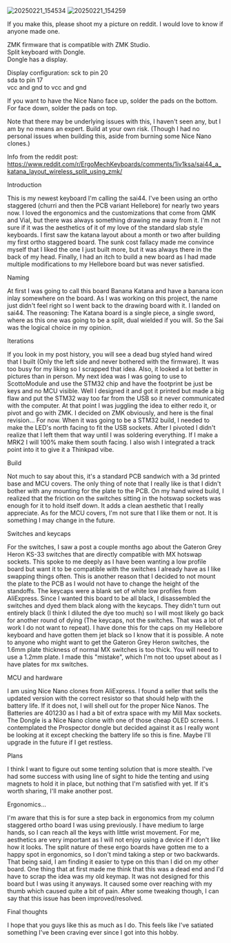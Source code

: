 ![20250221_154534](https://github.com/user-attachments/assets/0850a692-3fcd-44b7-a864-f737b6b71859)
![20250221_154259](https://github.com/user-attachments/assets/1dd42fe0-a154-42db-8a10-87368bcf6b22)

If you make this, please shoot my a picture on reddit. I would love to know if anyone made one.

ZMK firmware that is compatible with ZMK Studio.  
Split keyboard with Dongle.  
Dongle has a display.  
  
Display configuration:
sck to pin 20  
sda to pin 17     
vcc and gnd to vcc and gnd 
 
If you want to have the Nice Nano face up, solder the pads on the bottom. For face down, solder the pads on top.

Note that there may be underlying issues with this, I haven't seen any, but I am by no means an expert. Build at your own risk. (Though I had no personal issues when building this, aside from burning some Nice Nano clones.)

Info from the reddit post:
https://www.reddit.com/r/ErgoMechKeyboards/comments/1iv1ksa/sai44_a_katana_layout_wireless_split_using_zmk/

Introduction

This is my newest keyboard I'm calling the sai44. I've been using an ortho staggered (churri and then the PCB variant Hellebore) for nearly two years now. I loved the ergonomics and the customizations that come from QMK and Vial, but there was always something drawing me away from it. I'm not sure if it was the aesthetics of it of my love of the standard slab style keyboards. I first saw the katana layout about a month or two after building my first ortho staggered board. The sunk cost fallacy made me convince myself that I liked the one I just built more, but it was always there in the back of my head. Finally, I had an itch to build a new board as I had made multiple modifications to my Hellebore board but was never satisfied.

Naming

At first I was going to call this board Banana Katana and have a banana icon inlay somewhere on the board. As I was working on this project, the name just didn't feel right so I went back to the drawing board with it. I landed on sai44. The reasoning: The Katana board is a single piece, a single sword, where as this one was going to be a split, dual wielded if you will. So the Sai was the logical choice in my opinion.

Iterations

If you look in my post history, you will see a dead bug styled hand wired that I built (Only the left side and never bothered with the firmware). It was too busy for my liking so I scrapped that idea. Also, it looked a lot better in pictures than in person. My next idea was I was going to use to ScottoModule and use the STM32 chip and have the footprint be just be keys and no MCU visible. Well I designed it and got it printed but made a big flaw and put the STM32 way too far from the USB so it never communicated with the computer. At that point I was juggling the idea to either redo it, or pivot and go with ZMK. I decided on ZMK obviously, and here is the final revision... For now. When it was going to be a STM32 build, I needed to make the LED's north facing to fit the USB sockets. After I pivoted I didn't realize that I left them that way until I was soldering everything. If I make a MRK2 I will 100% make them south facing. I also wish I integrated a track point into it to give it a Thinkpad vibe.

Build

Not much to say about this, it's a standard PCB sandwich with a 3d printed base and MCU covers. The only thing of note that I really like is that I didn't bother with any mounting for the plate to the PCB. On my hand wired build, I realized that the friction on the switches sitting in the hotswap sockets was enough for it to hold itself down. It adds a clean aesthetic that I really appreciate. As for the MCU covers, I'm not sure that I like them or not. It is something I may change in the future.

Switches and keycaps

For the switches, I saw a post a couple months ago about the Gateron Grey Heron KS-33 switches that are directly compatible with MX hotswap sockets. This spoke to me deeply as I have been wanting a low profile board but want it to be compatible with the switches I already have as I like swapping things often. This is another reason that I decided to not mount the plate to the PCB as I would not have to change the height of the standoffs. The keycaps were a blank set of white low profiles from AliExpress. Since I wanted this board to be all black, I disassembled the switches and dyed them black along with the keycaps. They didn't turn out entirely black (I think I diluted the dye too much) so I will most likely go back for another round of dying (The keycaps, not the switches. That was a lot of work I do not want to repeat). I have done this for the caps on my Hellebore keyboard and have gotten them jet black so I know that it is possible. A note to anyone who might want to get the Gateron Grey Heron switches, the 1.6mm plate thickness of normal MX switches is too thick. You will need to use a 1.2mm plate. I made this "mistake", which I'm not too upset about as I have plates for mx switches.

MCU and hardware

I am using Nice Nano clones from AliExpress. I found a seller that sells the updated version with the correct resistor so that should help with the battery life. If it does not, I will shell out for the proper Nice Nanos. The Batteries are 401230 as I had a bit of extra space with my Mill Max sockets. The Dongle is a Nice Nano clone with one of those cheap OLED screens. I contemplated the Prospector dongle but decided against it as I really wont be looking at it except checking the battery life so this is fine. Maybe I'll upgrade in the future if I get restless.

Plans

I think I want to figure out some tenting solution that is more stealth. I've had some success with using line of sight to hide the tenting and using magnets to hold it in place, but nothing that I'm satisfied with yet. If it's worth sharing, I'll make another post.

Ergonomics...

I'm aware that this is for sure a step back in ergonomics from my column staggered ortho board I was using previously. I have medium to large hands, so I can reach all the keys with little wrist movement. For me, aesthetics are very important as I will not enjoy using a device if I don't like how it looks. The split nature of these ergo boards have gotten me to a happy spot in ergonomics, so I don't mind taking a step or two backwards. That being said, I am finding it easier to type on this than I did on my other board. One thing that at first made me think that this was a dead end and I'd have to scrap the idea was my old keymap. It was not designed for this board but I was using it anyways. It caused some over reaching with my thumb which caused quite a bit of pain. After some tweaking though, I can say that this issue has been improved/resolved.

Final thoughts

I hope that you guys like this as much as I do. This feels like I've satiated something I've been craving ever since I got into this hobby.
